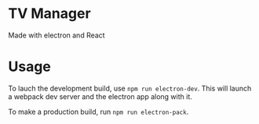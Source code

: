 # TV Manager

Made with electron and React

# Usage

To lauch the development build, use `npm run electron-dev`. This will launch a webpack dev server and the electron app along with it.

To make a production build, run `npm run electron-pack`.
